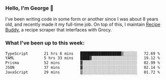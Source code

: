 ### Hello, I'm George 👋

I've been writing code in some form or another since I was about 8 years old, and recently made it my full-time job. On top of this, I maintain [Recipe Buddy](https://github.com/georgegebbett/recipe-buddy), a recipe scraper that interfaces with Grocy.  

<!--
**georgegebbett/georgegebbett** is a ✨ _special_ ✨ repository because its `README.md` (this file) appears on your GitHub profile.

Here are some ideas to get you started:

- 🔭 I’m currently working on ...
- 🌱 I’m currently learning ...
- 👯 I’m looking to collaborate on ...
- 🤔 I’m looking for help with ...
- 💬 Ask me about ...
- 📫 How to reach me: ...
- 😄 Pronouns: ...
- ⚡ Fun fact: ...
-->

### What I've been up to this week:
<!--START_SECTION:waka-->

```txt
TypeScript       21 hrs 6 mins   ██████████████████▒░░░░░░   72.69 %
YAML             5 hrs 33 mins   ████▓░░░░░░░░░░░░░░░░░░░░   19.12 %
Prisma           52 mins         ▓░░░░░░░░░░░░░░░░░░░░░░░░   02.99 %
JSON             37 mins         ▓░░░░░░░░░░░░░░░░░░░░░░░░   02.14 %
JavaScript       29 mins         ▒░░░░░░░░░░░░░░░░░░░░░░░░   01.72 %
```

<!--END_SECTION:waka-->
